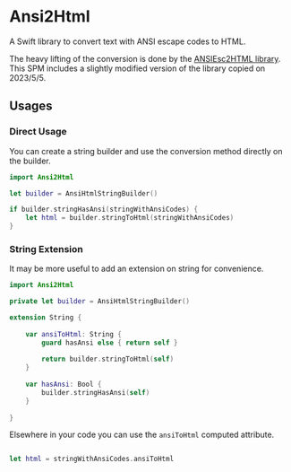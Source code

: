 # Ansi2Html

A Swift library to convert text with ANSI escape codes to HTML.

The heavy lifting of the conversion is done by the [ANSIEsc2HTML library](https://github.com/pozemka/ANSIEsc2HTML).
This SPM includes a slightly modified version of the library copied on 2023/5/5.

## Usages

### Direct Usage

You can create a string builder and use the conversion method directly on the builder.

```swift
import Ansi2Html

let builder = AnsiHtmlStringBuilder()

if builder.stringHasAnsi(stringWithAnsiCodes) {
    let html = builder.stringToHtml(stringWithAnsiCodes)
}
```

### String Extension

It may be more useful to add an extension on string for convenience.

```swift
import Ansi2Html

private let builder = AnsiHtmlStringBuilder()

extension String {
    
    var ansiToHtml: String {
        guard hasAnsi else { return self }
        
        return builder.stringToHtml(self)
    }
    
    var hasAnsi: Bool {
        builder.stringHasAnsi(self)
    }
    
}
```

Elsewhere in your code you can use the `ansiToHtml` computed attribute.

```swift

let html = stringWithAnsiCodes.ansiToHtml

```



